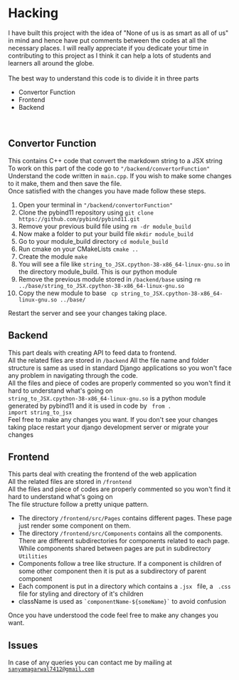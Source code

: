 # Hacking

I have built this project with the idea of "None of us is as smart as all of us"
in mind and hence have put comments between the codes at all the necessary
places. I will really appreciate if you dedicate your time in contributing to
this project as I think it can help a lots of students and learners all around
the globe. <br><br> The best way to understand this code is to divide it in
three parts <br>

<ul>
    <li> Convertor Function </li>
    <li> Frontend </li>
    <li> Backend </li>
</ul> <br>

## Convertor Function

This contains C++ code that convert the markdown string to a JSX string <br>
To work on this part of the code go to <code>"/backend/convertorFunction"</code>
<br> Understand the code written in <code>main.cpp</code>. If you wish to make
some changes to it make, them and then save the file.<br> Once satisfied with
the changes you have made follow these steps.

<ol>
    <li> Open your terminal in <code>"/backend/convertorFunction"</code> </li>
    <li> Clone the pybind11 repository using <code>git clone https://github.com/pybind/pybind11.git</code> </li>
    <li> Remove your previous build file using <code>rm -dr module_build</code> </li>
    <li> Now make a folder to put your build file <code>mkdir module_build</code> </li>
    <li> Go to your module_build directory <code>cd module_build </code></li>
    <li> Run cmake on your CMakeLists <code>cmake .. </code></li>
    <li> Create the module <code>make </code></li>
    <li> You will see a file like <code>string_to_JSX.cpython-38-x86_64-linux-gnu.so</code> in the directory module_build. This is our python module </li>
    <li> Remove the previous module stored in <code>/backend/base</code> using <code>rm ../base/string_to_JSX.cpython-38-x86_64-linux-gnu.so</code></li>
    <li> Copy the new module to base <code> cp string_to_JSX.cpython-38-x86_64-linux-gnu.so ../base/ </code></li>
</ol>
Restart the server and see your changes taking place.

## Backend
This part deals with creating API to feed data to frontend. <br>
All the related files are stored in <code>/backend</code>
All the file name and folder structure is same as used in standard Django applications so you won't face any problem in navigating through the code. <br>
All the files and piece of codes are properly commented so you won't find it hard to understand what's going on <br>
<code>string_to_JSX.cpython-38-x86_64-linux-gnu.so</code> is a python module generated by pybind11 and it is used in code by <code> from . import string_to_jsx </code><br>
Feel free to make any changes you want. If you don't see your changes taking place restart your django development server or migrate your changes

## Frontend
This parts deal with creating the frontend of the web application <br>
All the related files are stored in <code>/frontend</code><br>
All the files and piece of codes are properly commented so you won't find it hard to understand what's going on <br>
The file structure follow a pretty unique pattern.
<ul>
    <li> The directory <code>/frontend/src/Pages</code> contains different pages. These page just render some component on them.</li>
    <li> The directory <code>/frontend/src/Components</code> contains all the components. There are different subdirectories for components related to each page. While components shared between pages are put in subdirectory <code>Utilities</code></li>
    <li> Components follow a tree like structure. If a component is children of some other component then it is put as a subdirectory of parent component </li>
    <li> Each component is put in a directory which contains a <code>.jsx </code> file, a <code> .css </code> file for styling and directory of it's children </ls>
    <li> className is used as <code>`componentName-${someName}`</code> to avoid confusion </li>
</ul>
Once you have understood the code feel free to make any changes you want. 

## Issues
In case of any queries you can contact me by mailing at <code>sanyamagarwal7412@gmail.com</code> 
